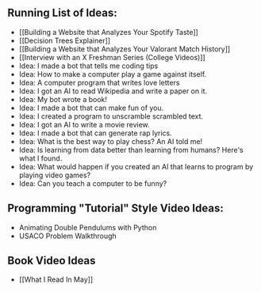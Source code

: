 ## Running List of Ideas:

- [[Building a Website that Analyzes Your Spotify Taste]]
- [[Decision Trees Explainer]]
- [[Building a Website that Analyzes Your Valorant Match History]]
- [[Interview with an X Freshman Series (College Videos)]]
- Idea: I made a bot that tells me coding tips 
- Idea: How to make a computer play a game against itself. 
- Idea: A computer program that writes love letters
- Idea: I got an AI to read Wikipedia and write a paper on it. 
- Idea: My bot wrote a book! 
- Idea: I made a bot that can make fun of you. 
- Idea: I created a program to unscramble scrambled text. 
- Idea: I got an AI to write a movie review. 
- Idea: I made a bot that can generate rap lyrics. 
- Idea: What is the best way to play chess? An AI told me! 
- Idea: Is learning from data better than learning from humans? Here's what I found. 
- Idea: What would happen if you created an AI that learns to program by playing video games? 
- Idea: Can you teach a computer to be funny?


## Programming "Tutorial" Style Video Ideas:
- Animating Double Pendulums with Python
- USACO Problem Walkthrough

## Book Video Ideas
- [[What I Read In May]]




